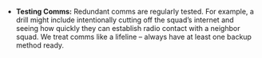 - **Testing Comms:** Redundant comms are regularly tested. For example, a drill might include intentionally cutting off the squad’s internet and seeing how quickly they can establish radio contact with a neighbor squad. We treat comms like a lifeline – always have at least one backup method ready.